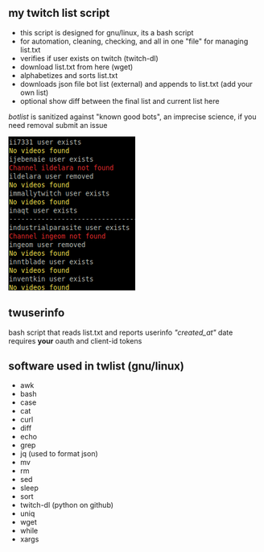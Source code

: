 ## my twitch list script
* this script is designed for gnu/linux, its a bash script
* for automation, cleaning, checking, and all in one "file" for managing list.txt
* verifies if user exists on twitch (twitch-dl)
* download list.txt from here (wget)
* alphabetizes and sorts list.txt
* downloads json file bot list (external) and appends to list.txt (add your own list)
* optional show diff between the final list and current list here

*botlist* is sanitized against "known good bots", an imprecise science, if you need removal submit an issue

![twlist verify](https://raw.githubusercontent.com/arrowgent/Twitchtv-Bots-List/main/images/twlVerify_ex1.png)

## twuserinfo
bash script that reads list.txt and reports userinfo *"created_at"* date <br />
requires **your** oauth and client-id tokens

## software used in twlist (gnu/linux)
* awk
* bash
* case
* cat
* curl
* diff
* echo
* grep
* jq (used to format json)
* mv
* rm
* sed
* sleep
* sort
* twitch-dl (python on github)
* uniq
* wget
* while
* xargs
